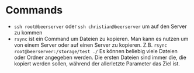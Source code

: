 # Commands

- `ssh root@beerserver` oder `ssh christian@beerserver` um auf den Server zu kommen
- `rsync` ist ein Command um Dateien zu kopieren. Man kann es nutzen um von einem Server oder auf einen Server zu kopieren.
    Z.B. `rsync root@beerserver:/storage/test ./` Es können beliebig viele Dateien oder Ordner angegeben werden. Die ersten Dateien sind immer die, die kopiert werden sollen, während der allerletzte Parameter das Ziel ist.

